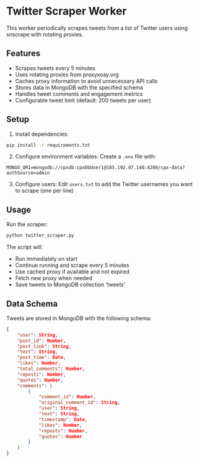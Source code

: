 # Twitter Scraper Worker

This worker periodically scrapes tweets from a list of Twitter users using snscrape with rotating proxies.

## Features

- Scrapes tweets every 5 minutes
- Uses rotating proxies from proxyxoay.org
- Caches proxy information to avoid unnecessary API calls
- Stores data in MongoDB with the specified schema
- Handles tweet comments and engagement metrics
- Configurable tweet limit (default: 200 tweets per user)

## Setup

1. Install dependencies:
```bash
pip install -r requirements.txt
```

2. Configure environment variables:
Create a `.env` file with:
```
MONGO_URI=mongodb://cpxdb:cpxDbUser1@185.192.97.148:4200/cpx-data?authSource=admin
```

3. Configure users:
Edit `users.txt` to add the Twitter usernames you want to scrape (one per line)

## Usage

Run the scraper:
```bash
python twitter_scraper.py
```

The script will:
- Run immediately on start
- Continue running and scrape every 5 minutes
- Use cached proxy if available and not expired
- Fetch new proxy when needed
- Save tweets to MongoDB collection 'tweets'

## Data Schema

Tweets are stored in MongoDB with the following schema:
```json
{
    "user": String,
    "post_id": Number,
    "post_link": String,
    "text": String,
    "post_time": Date,
    "likes": Number,
    "total_comments": Number,
    "reposts": Number,
    "quotes": Number,
    "comments": [
        {
            "comment_id": Number,
            "original_comment_id": String,
            "user": String,
            "text": String,
            "timestamp": Date,
            "likes": Number,
            "reposts": Number,
            "quotes": Number
        }
    ]
}
``` 